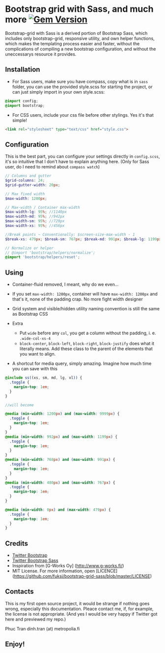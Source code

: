 # Bootstrap grid with Sass, and much more  [![Gem Version](https://badge.fury.io/rb/bootstrap-sass.svg)](http://badge.fury.io/rb/bootstrap-sass)


Bootstrap-grid with Sass is a derived portion of Bootstrap Sass, which includes only bootstrap-grid, responsive utility, and own helper functions, which makes the templating process easier and faster, without the complications of compiling a new bootstrap configuration, and without the uneccessarys resource it provides.

## Installation

* For Sass users, make sure you have compass, copy what is in `sass` folder, you can use the provided style.scss for starting the project, or can just simply import in your own style.scss: 
```scss 
@import config;
@import bootstrap;
```
* For CSS users, include your css file before other stylings. Yes it's that simple!
```html
<link rel="stylesheet" type="text/css" href="style.css">
```
## Configuration 

This is the best part, you can configure your settings directly in `config.scss`, it's so intuitive that I don't have to explain anything here. (Only for Sass user, do I need to remind about `compass watch`)
```scss
// Columns and gutter
$grid-columns: 24;
$grid-gutter-width: 20px;

// Max fixed width
$max-width: 1200px;

// Max-width / Container max-width
$max-width-lg: 95%; //1140px
$max-width-md: 95%; //942px
$max-width-sm: 95%; //729px
$max-width-xs: 95%; //456px

//Break points ~ Conventionally: $screen-size-max-width - 1
$break-xs: 479px; $break-sm: 767px; $break-md: 991px; $break-lg: 1199px;

// Normalize or helper
// @import 'bootstrap/helpers/normalize';
@import 'bootstrap/helpers/reset';
```

## Using 

* Container-fluid removed, I meant, why do we even...
* If you set `max-width: 1200px`, container will have `max-width: 1200px` and that's it, none of the padding crap. No more fight width designer
* Grid system and visible/hidden utility naming convention is still the same as Bootstrap CSS
* Extra
  * Put `wide` before any `col`, you get a column without the padding, i. e.  `.wide-col-xs-4`
  * `block-center`, `block-left`, `block-right`, `block-justify` does what it literally means. Add these class to the parent of the elements that you want to align. 

* A shortcut for media query, simply amazing. Imagine how much time you can save with this
```scss
@include ss((xs, sm, md, lg, xl)) {
  .toggle {
    margin-top: 1em; 
  }
}

//will become

@media (min-width: 1200px) and (max-width: 9999px) {
  .toggle {
    margin-top: 1em; 
  }
}
@media (min-width: 992px) and (max-width: 1199px) {
  .toggle {
    margin-top: 1em; 
  }
}
@media (min-width: 768px) and (max-width: 991px) {
  .toggle {
    margin-top: 1em; 
  }
}
@media (min-width: 480px) and (max-width: 767px) {
  .toggle {
    margin-top: 1em; 
  }
}

@media (min-width: 0px) and (max-width: 479px) {
  .toggle {
    margin-top: 1em; 
  }
}
```
## Credits

* [Twitter Bootstrap](getbootstrap.com/css/)
* [Twitter Bootstrap Sass](https://github.com/twbs/bootstrap-sass)
* Inspiration from [G-Works Oy] (http://www.g-works.fi/)
* MIT License. For more information, open [LICENCE] (https://github.com/fuksi/bootstrap-grid-sass/blob/master/LICENSE)

## Contacts

This is my first open source project, it would be strange if nothing goes wrong, especially this documentation. Pleace contact me, if, for example, the license is not appropriate. (And yes I would be very happy if Twitter got here and previewed my repo.)

Phuc Tran
dinh.tran (at) metropolia.fi

## Enjoy!
